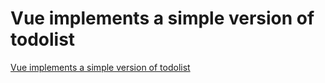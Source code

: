 # Vue implements a simple version of todolist
[Vue implements a simple version of todolist](https://aiwithcloud.com/2022/09/16/vue_implements_a_simple_version_of_todolist/)